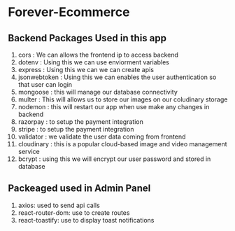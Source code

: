 # Forever-Ecommerce

## Backend Packages Used in this app

1. cors : We can allows the frontend ip to access backend
2. dotenv : Using this we can use enviorment variables
3. express : Using this we can we can create apis
4. jsonwebtoken : Using this we can enables the user authentication so that user can login
5. mongoose : this will manage our database connectivity
6. multer : This will allows us to store our images on our coludinary storage
7. nodemon : this will restart our app when use make any changes in backend
8. razorpay : to setup the payment integration
9. stripe : to setup the payment integration
10. validator : we validate the user data coming from frontend
11. cloudinary : this is a popular cloud-based image and video management service
12. bcrypt : using this we will encrypt our user password and stored in database


## Packeaged used in Admin Panel

1. axios: used to send api calls
2. react-router-dom: use to create routes
3. react-toastify: use to display toast notifications
